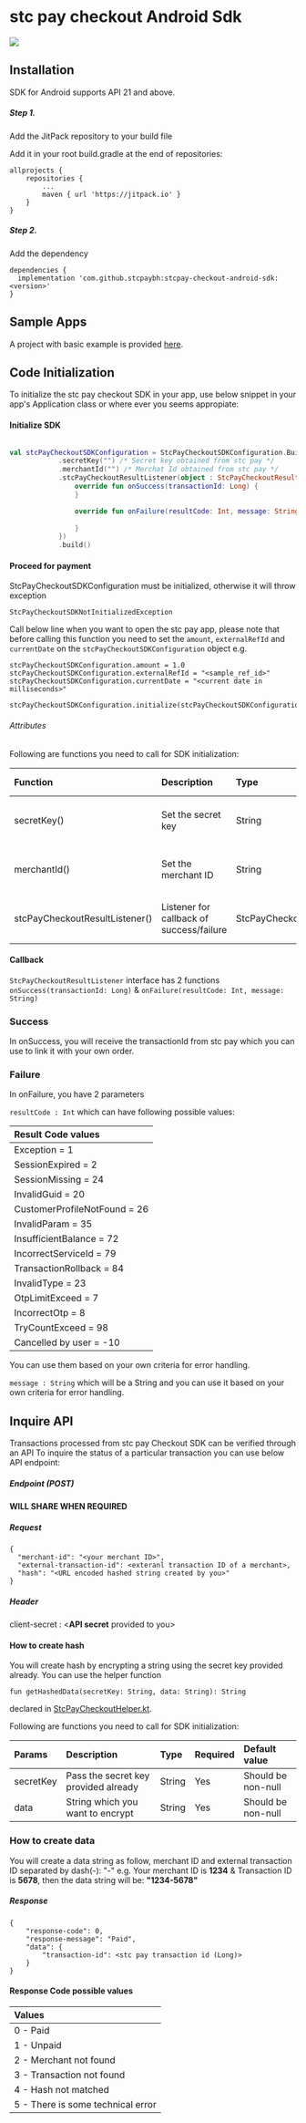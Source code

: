 # stc pay checkout Android Sdk

[![](https://jitpack.io/v/stcpaybh/stcpay-checkout-android-sdk.svg)](https://jitpack.io/#stcpaybh/stcpay-checkout-android-sdk)

## Installation

SDK for Android supports API 21 and above.

##### Step 1.
Add the JitPack repository to your build file

Add it in your root build.gradle at the end of repositories:

```Gradle
allprojects {
    repositories {
        ...
        maven { url 'https://jitpack.io' }
    }
}
```

##### Step 2.
Add the dependency

```Gradle
dependencies {
  implementation 'com.github.stcpaybh:stcpay-checkout-android-sdk:<version>'
}
```

## Sample Apps

A project with basic example is provided [here](https://github.com/stcpaybh/stcpay-checkout-android-sdk/tree/main/sampleapp).

## Code Initialization

To initialize the stc pay checkout SDK in your app, use below snippet in your app's Application class or where ever you seems appropiate:

#### Initialize SDK

```kotlin

val stcPayCheckoutSDKConfiguration = StcPayCheckoutSDKConfiguration.Builder(this) /* this should be an activity */
            .secretKey("") /* Secret key obtained from stc pay */
            .merchantId("") /* Merchat Id obtained from stc pay */
            .stcPayCheckoutResultListener(object : StcPayCheckoutResultListener {
                override fun onSuccess(transactionId: Long) {
                }

                override fun onFailure(resultCode: Int, message: String) {
                    
                }
            })
            .build()
```

#### Proceed for payment

StcPayCheckoutSDKConfiguration must be initialized, otherwise it will throw exception
```
StcPayCheckoutSDKNotInitializedException
```

Call below line when you want to open the stc pay app, please note that before calling this function you need to set the ```amount```, ```externalRefId``` and ```currentDate``` on the ```stcPayCheckoutSDKConfiguration``` object
e.g.
```
stcPayCheckoutSDKConfiguration.amount = 1.0
stcPayCheckoutSDKConfiguration.externalRefId = "<sample_ref_id>"
stcPayCheckoutSDKConfiguration.currentDate = "<current date in milliseconds>"

stcPayCheckoutSDKConfiguration.initialize(stcPayCheckoutSDKConfiguration)
```

###### Attributes

Following are functions you need to call for SDK initialization:

| Function                       | Description                              | Type                         | Required | Default value      |
|:-------------------------------|:-----------------------------------------|:-----------------------------|:---------|:-------------------|
| secretKey()                    | Set the secret key                       | String                       | Yes      | Should be non-null |
| merchantId()                   | Set the merchant ID                      | String                       | Yes      | Should be non-null |
| stcPayCheckoutResultListener() | Listener for callback of success/failure | StcPayCheckoutResultListener | Yes      | Should be non-null |

#### Callback

```StcPayCheckoutResultListener``` interface has 2 functions
```onSuccess(transactionId: Long)``` & ```onFailure(resultCode: Int, message: String)```

### Success

In onSuccess, you will receive the transactionId from stc pay which you can use to link it with your own order.

### Failure

In onFailure, you have 2 parameters

```resultCode : Int``` which can have following possible values:

| Result Code values           | 
|:-----------------------------|
| Exception = 1                |
| SessionExpired = 2           |
| SessionMissing = 24          |
| InvalidGuid = 20             |
| CustomerProfileNotFound = 26 |
| InvalidParam = 35            |
| InsufficientBalance = 72     |
| IncorrectServiceId = 79      |
| TransactionRollback = 84     |
| InvalidType = 23             |
| OtpLimitExceed = 7           |
| IncorrectOtp = 8             |
| TryCountExceed = 98          |
| Cancelled by user = -10      |

You can use them based on your own criteria for error handling.

```message : String``` which will be a String and you can use it based on your own criteria for error handling.

## Inquire API

Transactions processed from stc pay Checkout SDK can be verified through an API
To inquire the status of a particular transaction you can use below API endpoint:

##### Endpoint (POST)
#### WILL SHARE WHEN REQUIRED

##### Request

```
{
  "merchant-id": "<your merchant ID>",
  "external-transaction-id": <exteranl transaction ID of a merchant>,
  "hash": "<URL encoded hashed string created by you>"
}
```
##### Header
client-secret : <**API secret** provided to you>

#### How to create hash
You will create hash by encrypting a string using the secret key provided already.
You can use the helper function
```
fun getHashedData(secretKey: String, data: String): String
```
declared in [StcPayCheckoutHelper.kt](https://github.com/stcpaybh/stcpay-checkout-android-sdk/blob/main/stcPayCheckout/src/main/java/com/stcpay/checkout/utils/StcPayCheckoutHelper.kt).

Following are functions you need to call for SDK initialization:

| Params    | Description                          | Type   | Required | Default value      |
|:----------|:-------------------------------------|:-------|:---------|:-------------------|
| secretKey | Pass the secret key provided already | String | Yes      | Should be non-null |
| data      | String which you want to encrypt     | String | Yes      | Should be non-null |

### How to create data
You will create a data string as follow, merchant ID and external transaction ID separated by dash(-):
"<merchant-id>-<external-transaction-id>"
e.g. Your merchant ID is **1234** & Transaction ID is **5678**, then the data string will be: **"1234-5678"**

##### Response

```
{
    "response-code": 0,
    "response-message": "Paid",
    "data": {
        "transaction-id": <stc pay transaction id (Long)>
    }
}
```

#### Response Code possible values

| Values                            | 
|:----------------------------------|
| 0 - Paid                          |
| 1 - Unpaid                        |
| 2 - Merchant not found            |
| 3 - Transaction not found         |
| 4 - Hash not matched              |
| 5 - There is some technical error |

